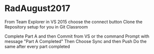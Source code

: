 # RadAugust2017
From Team Explorer in VS 2015 choose the connect button
Clone the Repository setup for you in Git Classroom

Complete Part A and then Commit from VS or the command Prompt with message "Part A Completed"
Then Choose Sync and then Push
Do the same after every part completed
